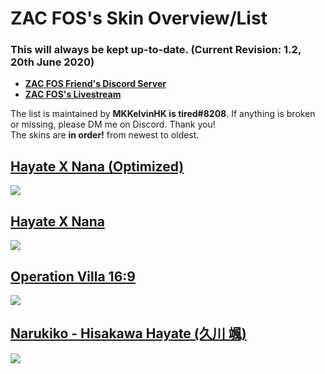# **ZAC FOS's Skin Overview/List**
### This will always be kept up-to-date. (Current Revision: 1.2, 20th June 2020)

* [**ZAC FOS Friend's Discord Server**](https://discord.gg/kbav6BW)  
* [**ZAC FOS's Livestream**](https://twitch.tv/zacfos)

The list is maintained by **MKKelvinHK is tired#8208**. If anything is broken or missing, please DM me on Discord. Thank you!  
The skins are **in order!** from newest to oldest.  

## [**Hayate X Nana (Optimized)**](http://www.mediafire.com/file/08kfpug9wt0aial/Hayate_X_Nana_%2528Optimized%2529.osk/file)
![](https://i.imgur.com/YpX1664.jpg)

## [**Hayate X Nana**](https://www.mediafire.com/file/kd7ciwuxjhg49tq/Hayate_X_Nana_%28Note-PleaseUnzipYourself%29.zip/file)
![](https://i.imgur.com/ER6M4nr.jpg)

## [**Operation Villa 16:9**](http://www.mediafire.com/file/0k58fbi6ljp0g7t/Operation_Villa_16-9.osk/file)
![](https://i.imgur.com/e6RFz14.jpg)

## [**Narukiko - Hisakawa Hayate (久川 颯)**](http://www.mediafire.com/file/8j7uscgyc1n0wc0/-_%2523_Narukiko_-_Hisakawa_Hayate_%2528%25E4%25B9%2585%25E5%25B7%259D_%25E9%25A2%25AF%2529_-.osk/file)
![](https://i.imgur.com/IS5aESR.jpg)
